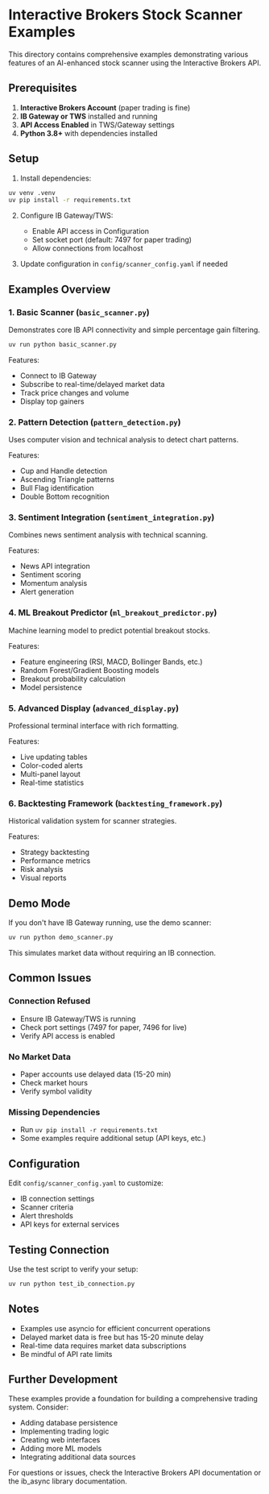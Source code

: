 # Interactive Brokers Stock Scanner Examples

This directory contains comprehensive examples demonstrating various features of an AI-enhanced stock scanner using the Interactive Brokers API.

## Prerequisites

1. **Interactive Brokers Account** (paper trading is fine)
2. **IB Gateway or TWS** installed and running
3. **API Access Enabled** in TWS/Gateway settings
4. **Python 3.8+** with dependencies installed

## Setup

1. Install dependencies:
```bash
uv venv .venv
uv pip install -r requirements.txt
```

2. Configure IB Gateway/TWS:
   - Enable API access in Configuration
   - Set socket port (default: 7497 for paper trading)
   - Allow connections from localhost

3. Update configuration in `config/scanner_config.yaml` if needed

## Examples Overview

### 1. Basic Scanner (`basic_scanner.py`)
Demonstrates core IB API connectivity and simple percentage gain filtering.

```bash
uv run python basic_scanner.py
```

Features:
- Connect to IB Gateway
- Subscribe to real-time/delayed market data
- Track price changes and volume
- Display top gainers

### 2. Pattern Detection (`pattern_detection.py`)
Uses computer vision and technical analysis to detect chart patterns.

Features:
- Cup and Handle detection
- Ascending Triangle patterns
- Bull Flag identification
- Double Bottom recognition

### 3. Sentiment Integration (`sentiment_integration.py`)
Combines news sentiment analysis with technical scanning.

Features:
- News API integration
- Sentiment scoring
- Momentum analysis
- Alert generation

### 4. ML Breakout Predictor (`ml_breakout_predictor.py`)
Machine learning model to predict potential breakout stocks.

Features:
- Feature engineering (RSI, MACD, Bollinger Bands, etc.)
- Random Forest/Gradient Boosting models
- Breakout probability calculation
- Model persistence

### 5. Advanced Display (`advanced_display.py`)
Professional terminal interface with rich formatting.

Features:
- Live updating tables
- Color-coded alerts
- Multi-panel layout
- Real-time statistics

### 6. Backtesting Framework (`backtesting_framework.py`)
Historical validation system for scanner strategies.

Features:
- Strategy backtesting
- Performance metrics
- Risk analysis
- Visual reports

## Demo Mode

If you don't have IB Gateway running, use the demo scanner:

```bash
uv run python demo_scanner.py
```

This simulates market data without requiring an IB connection.

## Common Issues

### Connection Refused
- Ensure IB Gateway/TWS is running
- Check port settings (7497 for paper, 7496 for live)
- Verify API access is enabled

### No Market Data
- Paper accounts use delayed data (15-20 min)
- Check market hours
- Verify symbol validity

### Missing Dependencies
- Run `uv pip install -r requirements.txt`
- Some examples require additional setup (API keys, etc.)

## Configuration

Edit `config/scanner_config.yaml` to customize:
- IB connection settings
- Scanner criteria
- Alert thresholds
- API keys for external services

## Testing Connection

Use the test script to verify your setup:

```bash
uv run python test_ib_connection.py
```

## Notes

- Examples use asyncio for efficient concurrent operations
- Delayed market data is free but has 15-20 minute delay
- Real-time data requires market data subscriptions
- Be mindful of API rate limits

## Further Development

These examples provide a foundation for building a comprehensive trading system. Consider:
- Adding database persistence
- Implementing trading logic
- Creating web interfaces
- Adding more ML models
- Integrating additional data sources

For questions or issues, check the Interactive Brokers API documentation or the ib_async library documentation.